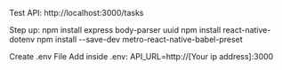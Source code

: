 Test API: http://localhost:3000/tasks

Step up:
npm install express body-parser uuid
npm install react-native-dotenv
npm install --save-dev metro-react-native-babel-preset

Create .env File
Add inside .env: API_URL=http://[Your ip address]:3000

